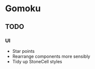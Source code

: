 # Gomoku

## TODO

### UI

- Star points
- Rearrange components more sensibly
- Tidy up StoneCell styles

